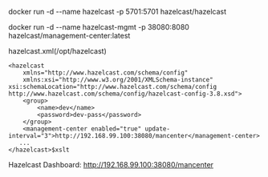 docker run -d --name hazelcast -p 5701:5701 hazelcast/hazelcast

docker run -d --name hazelcast-mgmt -p 38080:8080 hazelcast/management-center:latest


hazelcast.xml(/opt/hazelcast)
```
<hazelcast
   	xmlns="http://www.hazelcast.com/schema/config"
   	xmlns:xsi="http://www.w3.org/2001/XMLSchema-instance" xsi:schemaLocation="http://www.hazelcast.com/schema/config http://www.hazelcast.com/schema/config/hazelcast-config-3.8.xsd">
   	<group>
   		<name>dev</name>
   		<password>dev-pass</password>
   	</group>
   	<management-center enabled="true" update-interval="3">http://192.168.99.100:38080/mancenter</management-center>
   ...
</hazelcast>$xslt
```

Hazelcast Dashboard: http://192.168.99.100:38080/mancenter

